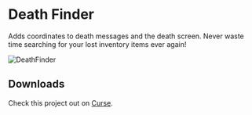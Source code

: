 # Death Finder
Adds coordinates to death messages and the death screen. Never waste time searching for your lost inventory items ever again!

![DeathFinder](https://i.imgur.com/s4doawb.png)

## Downloads
Check this project out on [Curse](https://www.curseforge.com/minecraft/mc-mods/death-finder).
